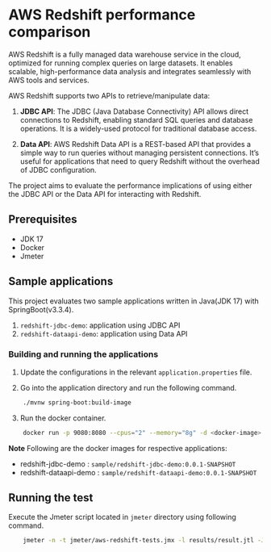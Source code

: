 # AWS Redshift performance comparison

AWS Redshift is a fully managed data warehouse service in the cloud, optimized for running complex queries on large datasets. It enables scalable, high-performance data analysis and integrates seamlessly with AWS tools and services.

AWS Redshift supports two APIs to retrieve/manipulate data:

1. **JDBC API**: The JDBC (Java Database Connectivity) API allows direct connections to Redshift, enabling standard SQL queries and database operations. It is a widely-used protocol for traditional database access.
   
2. **Data API**: AWS Redshift Data API is a REST-based API that provides a simple way to run queries without managing persistent connections. It’s useful for applications that need to query Redshift without the overhead of JDBC configuration.

The project aims to evaluate the performance implications of using either the JDBC API or the Data API for interacting with Redshift.

## Prerequisites

- JDK 17
- Docker 
- Jmeter

## Sample applications

This project evaluates two sample applications written in Java(JDK 17) with SpringBoot(v3.3.4). 

1. `redshift-jdbc-demo`: application using JDBC API
2. `redshift-dataapi-demo`: application using Data API

### Building and running the applications

1. Update the configurations in the relevant `application.properties` file.

2. Go into the application directory and run the following command.

```sh
    ./mvnw spring-boot:build-image
```

3. Run the docker container.

```sh
    docker run -p 9080:8080 --cpus="2" --memory="8g" -d <docker-image>
```

**Note**
Following are the docker images for respective applications:
- redshift-jdbc-demo : `sample/redshift-jdbc-demo:0.0.1-SNAPSHOT`
- redshift-dataapi-demo : `sample/redshift-dataapi-demo:0.0.1-SNAPSHOT`

## Running the test

Execute the Jmeter script located in `jmeter` directory using following command.

```sh
    jmeter -n -t jmeter/aws-redshift-tests.jmx -l results/result.jtl -Jusers="<number-of-concurrent-users>" -Jduration=<duration-in-seconds> -Jport=9080
```
